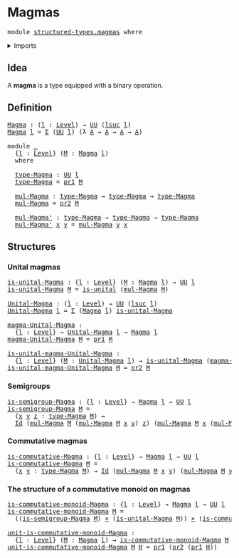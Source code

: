 # Magmas

<pre class="Agda"><a id="19" class="Keyword">module</a> <a id="26" href="structured-types.magmas.html" class="Module">structured-types.magmas</a> <a id="50" class="Keyword">where</a>
</pre>
<details><summary>Imports</summary>

<pre class="Agda"><a id="106" class="Keyword">open</a> <a id="111" class="Keyword">import</a> <a id="118" href="foundation.cartesian-product-types.html" class="Module">foundation.cartesian-product-types</a>
<a id="153" class="Keyword">open</a> <a id="158" class="Keyword">import</a> <a id="165" href="foundation.dependent-pair-types.html" class="Module">foundation.dependent-pair-types</a>
<a id="197" class="Keyword">open</a> <a id="202" class="Keyword">import</a> <a id="209" href="foundation.identity-types.html" class="Module">foundation.identity-types</a>
<a id="235" class="Keyword">open</a> <a id="240" class="Keyword">import</a> <a id="247" href="foundation.unital-binary-operations.html" class="Module">foundation.unital-binary-operations</a>
<a id="283" class="Keyword">open</a> <a id="288" class="Keyword">import</a> <a id="295" href="foundation.universe-levels.html" class="Module">foundation.universe-levels</a>
</pre>
</details>

## Idea

A **magma** is a type equipped with a binary operation.

## Definition

<pre class="Agda"><a id="Magma"></a><a id="428" href="structured-types.magmas.html#428" class="Function">Magma</a> <a id="434" class="Symbol">:</a> <a id="436" class="Symbol">(</a><a id="437" href="structured-types.magmas.html#437" class="Bound">l</a> <a id="439" class="Symbol">:</a> <a id="441" href="Agda.Primitive.html#742" class="Postulate">Level</a><a id="446" class="Symbol">)</a> <a id="448" class="Symbol">→</a> <a id="450" href="Agda.Primitive.html#388" class="Primitive">UU</a> <a id="453" class="Symbol">(</a><a id="454" href="Agda.Primitive.html#931" class="Primitive">lsuc</a> <a id="459" href="structured-types.magmas.html#437" class="Bound">l</a><a id="460" class="Symbol">)</a>
<a id="462" href="structured-types.magmas.html#428" class="Function">Magma</a> <a id="468" href="structured-types.magmas.html#468" class="Bound">l</a> <a id="470" class="Symbol">=</a> <a id="472" href="foundation.dependent-pair-types.html#505" class="Record">Σ</a> <a id="474" class="Symbol">(</a><a id="475" href="Agda.Primitive.html#388" class="Primitive">UU</a> <a id="478" href="structured-types.magmas.html#468" class="Bound">l</a><a id="479" class="Symbol">)</a> <a id="481" class="Symbol">(λ</a> <a id="484" href="structured-types.magmas.html#484" class="Bound">A</a> <a id="486" class="Symbol">→</a> <a id="488" href="structured-types.magmas.html#484" class="Bound">A</a> <a id="490" class="Symbol">→</a> <a id="492" href="structured-types.magmas.html#484" class="Bound">A</a> <a id="494" class="Symbol">→</a> <a id="496" href="structured-types.magmas.html#484" class="Bound">A</a><a id="497" class="Symbol">)</a>

<a id="500" class="Keyword">module</a> <a id="507" href="structured-types.magmas.html#507" class="Module">_</a>
  <a id="511" class="Symbol">{</a><a id="512" href="structured-types.magmas.html#512" class="Bound">l</a> <a id="514" class="Symbol">:</a> <a id="516" href="Agda.Primitive.html#742" class="Postulate">Level</a><a id="521" class="Symbol">}</a> <a id="523" class="Symbol">(</a><a id="524" href="structured-types.magmas.html#524" class="Bound">M</a> <a id="526" class="Symbol">:</a> <a id="528" href="structured-types.magmas.html#428" class="Function">Magma</a> <a id="534" href="structured-types.magmas.html#512" class="Bound">l</a><a id="535" class="Symbol">)</a>
  <a id="539" class="Keyword">where</a>

  <a id="548" href="structured-types.magmas.html#548" class="Function">type-Magma</a> <a id="559" class="Symbol">:</a> <a id="561" href="Agda.Primitive.html#388" class="Primitive">UU</a> <a id="564" href="structured-types.magmas.html#512" class="Bound">l</a>
  <a id="568" href="structured-types.magmas.html#548" class="Function">type-Magma</a> <a id="579" class="Symbol">=</a> <a id="581" href="foundation.dependent-pair-types.html#603" class="Field">pr1</a> <a id="585" href="structured-types.magmas.html#524" class="Bound">M</a>

  <a id="590" href="structured-types.magmas.html#590" class="Function">mul-Magma</a> <a id="600" class="Symbol">:</a> <a id="602" href="structured-types.magmas.html#548" class="Function">type-Magma</a> <a id="613" class="Symbol">→</a> <a id="615" href="structured-types.magmas.html#548" class="Function">type-Magma</a> <a id="626" class="Symbol">→</a> <a id="628" href="structured-types.magmas.html#548" class="Function">type-Magma</a>
  <a id="641" href="structured-types.magmas.html#590" class="Function">mul-Magma</a> <a id="651" class="Symbol">=</a> <a id="653" href="foundation.dependent-pair-types.html#615" class="Field">pr2</a> <a id="657" href="structured-types.magmas.html#524" class="Bound">M</a>

  <a id="662" href="structured-types.magmas.html#662" class="Function">mul-Magma&#39;</a> <a id="673" class="Symbol">:</a> <a id="675" href="structured-types.magmas.html#548" class="Function">type-Magma</a> <a id="686" class="Symbol">→</a> <a id="688" href="structured-types.magmas.html#548" class="Function">type-Magma</a> <a id="699" class="Symbol">→</a> <a id="701" href="structured-types.magmas.html#548" class="Function">type-Magma</a>
  <a id="714" href="structured-types.magmas.html#662" class="Function">mul-Magma&#39;</a> <a id="725" href="structured-types.magmas.html#725" class="Bound">x</a> <a id="727" href="structured-types.magmas.html#727" class="Bound">y</a> <a id="729" class="Symbol">=</a> <a id="731" href="structured-types.magmas.html#590" class="Function">mul-Magma</a> <a id="741" href="structured-types.magmas.html#727" class="Bound">y</a> <a id="743" href="structured-types.magmas.html#725" class="Bound">x</a>
</pre>
## Structures

### Unital magmas

<pre class="Agda"><a id="is-unital-Magma"></a><a id="792" href="structured-types.magmas.html#792" class="Function">is-unital-Magma</a> <a id="808" class="Symbol">:</a> <a id="810" class="Symbol">{</a><a id="811" href="structured-types.magmas.html#811" class="Bound">l</a> <a id="813" class="Symbol">:</a> <a id="815" href="Agda.Primitive.html#742" class="Postulate">Level</a><a id="820" class="Symbol">}</a> <a id="822" class="Symbol">(</a><a id="823" href="structured-types.magmas.html#823" class="Bound">M</a> <a id="825" class="Symbol">:</a> <a id="827" href="structured-types.magmas.html#428" class="Function">Magma</a> <a id="833" href="structured-types.magmas.html#811" class="Bound">l</a><a id="834" class="Symbol">)</a> <a id="836" class="Symbol">→</a> <a id="838" href="Agda.Primitive.html#388" class="Primitive">UU</a> <a id="841" href="structured-types.magmas.html#811" class="Bound">l</a>
<a id="843" href="structured-types.magmas.html#792" class="Function">is-unital-Magma</a> <a id="859" href="structured-types.magmas.html#859" class="Bound">M</a> <a id="861" class="Symbol">=</a> <a id="863" href="foundation.unital-binary-operations.html#1342" class="Function">is-unital</a> <a id="873" class="Symbol">(</a><a id="874" href="structured-types.magmas.html#590" class="Function">mul-Magma</a> <a id="884" href="structured-types.magmas.html#859" class="Bound">M</a><a id="885" class="Symbol">)</a>

<a id="Unital-Magma"></a><a id="888" href="structured-types.magmas.html#888" class="Function">Unital-Magma</a> <a id="901" class="Symbol">:</a> <a id="903" class="Symbol">(</a><a id="904" href="structured-types.magmas.html#904" class="Bound">l</a> <a id="906" class="Symbol">:</a> <a id="908" href="Agda.Primitive.html#742" class="Postulate">Level</a><a id="913" class="Symbol">)</a> <a id="915" class="Symbol">→</a> <a id="917" href="Agda.Primitive.html#388" class="Primitive">UU</a> <a id="920" class="Symbol">(</a><a id="921" href="Agda.Primitive.html#931" class="Primitive">lsuc</a> <a id="926" href="structured-types.magmas.html#904" class="Bound">l</a><a id="927" class="Symbol">)</a>
<a id="929" href="structured-types.magmas.html#888" class="Function">Unital-Magma</a> <a id="942" href="structured-types.magmas.html#942" class="Bound">l</a> <a id="944" class="Symbol">=</a> <a id="946" href="foundation.dependent-pair-types.html#505" class="Record">Σ</a> <a id="948" class="Symbol">(</a><a id="949" href="structured-types.magmas.html#428" class="Function">Magma</a> <a id="955" href="structured-types.magmas.html#942" class="Bound">l</a><a id="956" class="Symbol">)</a> <a id="958" href="structured-types.magmas.html#792" class="Function">is-unital-Magma</a>

<a id="magma-Unital-Magma"></a><a id="975" href="structured-types.magmas.html#975" class="Function">magma-Unital-Magma</a> <a id="994" class="Symbol">:</a>
  <a id="998" class="Symbol">{</a><a id="999" href="structured-types.magmas.html#999" class="Bound">l</a> <a id="1001" class="Symbol">:</a> <a id="1003" href="Agda.Primitive.html#742" class="Postulate">Level</a><a id="1008" class="Symbol">}</a> <a id="1010" class="Symbol">→</a> <a id="1012" href="structured-types.magmas.html#888" class="Function">Unital-Magma</a> <a id="1025" href="structured-types.magmas.html#999" class="Bound">l</a> <a id="1027" class="Symbol">→</a> <a id="1029" href="structured-types.magmas.html#428" class="Function">Magma</a> <a id="1035" href="structured-types.magmas.html#999" class="Bound">l</a>
<a id="1037" href="structured-types.magmas.html#975" class="Function">magma-Unital-Magma</a> <a id="1056" href="structured-types.magmas.html#1056" class="Bound">M</a> <a id="1058" class="Symbol">=</a> <a id="1060" href="foundation.dependent-pair-types.html#603" class="Field">pr1</a> <a id="1064" href="structured-types.magmas.html#1056" class="Bound">M</a>

<a id="is-unital-magma-Unital-Magma"></a><a id="1067" href="structured-types.magmas.html#1067" class="Function">is-unital-magma-Unital-Magma</a> <a id="1096" class="Symbol">:</a>
  <a id="1100" class="Symbol">{</a><a id="1101" href="structured-types.magmas.html#1101" class="Bound">l</a> <a id="1103" class="Symbol">:</a> <a id="1105" href="Agda.Primitive.html#742" class="Postulate">Level</a><a id="1110" class="Symbol">}</a> <a id="1112" class="Symbol">(</a><a id="1113" href="structured-types.magmas.html#1113" class="Bound">M</a> <a id="1115" class="Symbol">:</a> <a id="1117" href="structured-types.magmas.html#888" class="Function">Unital-Magma</a> <a id="1130" href="structured-types.magmas.html#1101" class="Bound">l</a><a id="1131" class="Symbol">)</a> <a id="1133" class="Symbol">→</a> <a id="1135" href="structured-types.magmas.html#792" class="Function">is-unital-Magma</a> <a id="1151" class="Symbol">(</a><a id="1152" href="structured-types.magmas.html#975" class="Function">magma-Unital-Magma</a> <a id="1171" href="structured-types.magmas.html#1113" class="Bound">M</a><a id="1172" class="Symbol">)</a>
<a id="1174" href="structured-types.magmas.html#1067" class="Function">is-unital-magma-Unital-Magma</a> <a id="1203" href="structured-types.magmas.html#1203" class="Bound">M</a> <a id="1205" class="Symbol">=</a> <a id="1207" href="foundation.dependent-pair-types.html#615" class="Field">pr2</a> <a id="1211" href="structured-types.magmas.html#1203" class="Bound">M</a>
</pre>
### Semigroups

<pre class="Agda"><a id="is-semigroup-Magma"></a><a id="1242" href="structured-types.magmas.html#1242" class="Function">is-semigroup-Magma</a> <a id="1261" class="Symbol">:</a> <a id="1263" class="Symbol">{</a><a id="1264" href="structured-types.magmas.html#1264" class="Bound">l</a> <a id="1266" class="Symbol">:</a> <a id="1268" href="Agda.Primitive.html#742" class="Postulate">Level</a><a id="1273" class="Symbol">}</a> <a id="1275" class="Symbol">→</a> <a id="1277" href="structured-types.magmas.html#428" class="Function">Magma</a> <a id="1283" href="structured-types.magmas.html#1264" class="Bound">l</a> <a id="1285" class="Symbol">→</a> <a id="1287" href="Agda.Primitive.html#388" class="Primitive">UU</a> <a id="1290" href="structured-types.magmas.html#1264" class="Bound">l</a>
<a id="1292" href="structured-types.magmas.html#1242" class="Function">is-semigroup-Magma</a> <a id="1311" href="structured-types.magmas.html#1311" class="Bound">M</a> <a id="1313" class="Symbol">=</a>
  <a id="1317" class="Symbol">(</a><a id="1318" href="structured-types.magmas.html#1318" class="Bound">x</a> <a id="1320" href="structured-types.magmas.html#1320" class="Bound">y</a> <a id="1322" href="structured-types.magmas.html#1322" class="Bound">z</a> <a id="1324" class="Symbol">:</a> <a id="1326" href="structured-types.magmas.html#548" class="Function">type-Magma</a> <a id="1337" href="structured-types.magmas.html#1311" class="Bound">M</a><a id="1338" class="Symbol">)</a> <a id="1340" class="Symbol">→</a>
  <a id="1344" href="foundation-core.identity-types.html#1881" class="Datatype">Id</a> <a id="1347" class="Symbol">(</a><a id="1348" href="structured-types.magmas.html#590" class="Function">mul-Magma</a> <a id="1358" href="structured-types.magmas.html#1311" class="Bound">M</a> <a id="1360" class="Symbol">(</a><a id="1361" href="structured-types.magmas.html#590" class="Function">mul-Magma</a> <a id="1371" href="structured-types.magmas.html#1311" class="Bound">M</a> <a id="1373" href="structured-types.magmas.html#1318" class="Bound">x</a> <a id="1375" href="structured-types.magmas.html#1320" class="Bound">y</a><a id="1376" class="Symbol">)</a> <a id="1378" href="structured-types.magmas.html#1322" class="Bound">z</a><a id="1379" class="Symbol">)</a> <a id="1381" class="Symbol">(</a><a id="1382" href="structured-types.magmas.html#590" class="Function">mul-Magma</a> <a id="1392" href="structured-types.magmas.html#1311" class="Bound">M</a> <a id="1394" href="structured-types.magmas.html#1318" class="Bound">x</a> <a id="1396" class="Symbol">(</a><a id="1397" href="structured-types.magmas.html#590" class="Function">mul-Magma</a> <a id="1407" href="structured-types.magmas.html#1311" class="Bound">M</a> <a id="1409" href="structured-types.magmas.html#1320" class="Bound">y</a> <a id="1411" href="structured-types.magmas.html#1322" class="Bound">z</a><a id="1412" class="Symbol">))</a>
</pre>
### Commutative magmas

<pre class="Agda"><a id="is-commutative-Magma"></a><a id="1452" href="structured-types.magmas.html#1452" class="Function">is-commutative-Magma</a> <a id="1473" class="Symbol">:</a> <a id="1475" class="Symbol">{</a><a id="1476" href="structured-types.magmas.html#1476" class="Bound">l</a> <a id="1478" class="Symbol">:</a> <a id="1480" href="Agda.Primitive.html#742" class="Postulate">Level</a><a id="1485" class="Symbol">}</a> <a id="1487" class="Symbol">→</a> <a id="1489" href="structured-types.magmas.html#428" class="Function">Magma</a> <a id="1495" href="structured-types.magmas.html#1476" class="Bound">l</a> <a id="1497" class="Symbol">→</a> <a id="1499" href="Agda.Primitive.html#388" class="Primitive">UU</a> <a id="1502" href="structured-types.magmas.html#1476" class="Bound">l</a>
<a id="1504" href="structured-types.magmas.html#1452" class="Function">is-commutative-Magma</a> <a id="1525" href="structured-types.magmas.html#1525" class="Bound">M</a> <a id="1527" class="Symbol">=</a>
  <a id="1531" class="Symbol">(</a><a id="1532" href="structured-types.magmas.html#1532" class="Bound">x</a> <a id="1534" href="structured-types.magmas.html#1534" class="Bound">y</a> <a id="1536" class="Symbol">:</a> <a id="1538" href="structured-types.magmas.html#548" class="Function">type-Magma</a> <a id="1549" href="structured-types.magmas.html#1525" class="Bound">M</a><a id="1550" class="Symbol">)</a> <a id="1552" class="Symbol">→</a> <a id="1554" href="foundation-core.identity-types.html#1881" class="Datatype">Id</a> <a id="1557" class="Symbol">(</a><a id="1558" href="structured-types.magmas.html#590" class="Function">mul-Magma</a> <a id="1568" href="structured-types.magmas.html#1525" class="Bound">M</a> <a id="1570" href="structured-types.magmas.html#1532" class="Bound">x</a> <a id="1572" href="structured-types.magmas.html#1534" class="Bound">y</a><a id="1573" class="Symbol">)</a> <a id="1575" class="Symbol">(</a><a id="1576" href="structured-types.magmas.html#590" class="Function">mul-Magma</a> <a id="1586" href="structured-types.magmas.html#1525" class="Bound">M</a> <a id="1588" href="structured-types.magmas.html#1534" class="Bound">y</a> <a id="1590" href="structured-types.magmas.html#1532" class="Bound">x</a><a id="1591" class="Symbol">)</a>
</pre>
### The structure of a commutative monoid on magmas

<pre class="Agda"><a id="is-commutative-monoid-Magma"></a><a id="1659" href="structured-types.magmas.html#1659" class="Function">is-commutative-monoid-Magma</a> <a id="1687" class="Symbol">:</a> <a id="1689" class="Symbol">{</a><a id="1690" href="structured-types.magmas.html#1690" class="Bound">l</a> <a id="1692" class="Symbol">:</a> <a id="1694" href="Agda.Primitive.html#742" class="Postulate">Level</a><a id="1699" class="Symbol">}</a> <a id="1701" class="Symbol">→</a> <a id="1703" href="structured-types.magmas.html#428" class="Function">Magma</a> <a id="1709" href="structured-types.magmas.html#1690" class="Bound">l</a> <a id="1711" class="Symbol">→</a> <a id="1713" href="Agda.Primitive.html#388" class="Primitive">UU</a> <a id="1716" href="structured-types.magmas.html#1690" class="Bound">l</a>
<a id="1718" href="structured-types.magmas.html#1659" class="Function">is-commutative-monoid-Magma</a> <a id="1746" href="structured-types.magmas.html#1746" class="Bound">M</a> <a id="1748" class="Symbol">=</a>
  <a id="1752" class="Symbol">((</a><a id="1754" href="structured-types.magmas.html#1242" class="Function">is-semigroup-Magma</a> <a id="1773" href="structured-types.magmas.html#1746" class="Bound">M</a><a id="1774" class="Symbol">)</a> <a id="1776" href="foundation-core.cartesian-product-types.html#543" class="Function Operator">×</a> <a id="1778" class="Symbol">(</a><a id="1779" href="structured-types.magmas.html#792" class="Function">is-unital-Magma</a> <a id="1795" href="structured-types.magmas.html#1746" class="Bound">M</a><a id="1796" class="Symbol">))</a> <a id="1799" href="foundation-core.cartesian-product-types.html#543" class="Function Operator">×</a> <a id="1801" class="Symbol">(</a><a id="1802" href="structured-types.magmas.html#1452" class="Function">is-commutative-Magma</a> <a id="1823" href="structured-types.magmas.html#1746" class="Bound">M</a><a id="1824" class="Symbol">)</a>

<a id="unit-is-commutative-monoid-Magma"></a><a id="1827" href="structured-types.magmas.html#1827" class="Function">unit-is-commutative-monoid-Magma</a> <a id="1860" class="Symbol">:</a>
  <a id="1864" class="Symbol">{</a><a id="1865" href="structured-types.magmas.html#1865" class="Bound">l</a> <a id="1867" class="Symbol">:</a> <a id="1869" href="Agda.Primitive.html#742" class="Postulate">Level</a><a id="1874" class="Symbol">}</a> <a id="1876" class="Symbol">(</a><a id="1877" href="structured-types.magmas.html#1877" class="Bound">M</a> <a id="1879" class="Symbol">:</a> <a id="1881" href="structured-types.magmas.html#428" class="Function">Magma</a> <a id="1887" href="structured-types.magmas.html#1865" class="Bound">l</a><a id="1888" class="Symbol">)</a> <a id="1890" class="Symbol">→</a> <a id="1892" href="structured-types.magmas.html#1659" class="Function">is-commutative-monoid-Magma</a> <a id="1920" href="structured-types.magmas.html#1877" class="Bound">M</a> <a id="1922" class="Symbol">→</a> <a id="1924" href="structured-types.magmas.html#548" class="Function">type-Magma</a> <a id="1935" href="structured-types.magmas.html#1877" class="Bound">M</a>
<a id="1937" href="structured-types.magmas.html#1827" class="Function">unit-is-commutative-monoid-Magma</a> <a id="1970" href="structured-types.magmas.html#1970" class="Bound">M</a> <a id="1972" href="structured-types.magmas.html#1972" class="Bound">H</a> <a id="1974" class="Symbol">=</a> <a id="1976" href="foundation.dependent-pair-types.html#603" class="Field">pr1</a> <a id="1980" class="Symbol">(</a><a id="1981" href="foundation.dependent-pair-types.html#615" class="Field">pr2</a> <a id="1985" class="Symbol">(</a><a id="1986" href="foundation.dependent-pair-types.html#603" class="Field">pr1</a> <a id="1990" href="structured-types.magmas.html#1972" class="Bound">H</a><a id="1991" class="Symbol">))</a>
</pre>